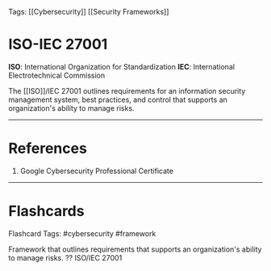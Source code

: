 Tags: [[Cybersecurity]] [[Security Frameworks]]
# ISO-IEC 27001

**ISO**: International Organization for Standardization
**IEC**: International Electrotechnical Commission

The [[ISO]]/IEC 27001 outlines requirements for an information security management system, best practices, and control that supports an organization's ability to manage risks.

---
# References

1. Google Cybersecurity Professional Certificate

---
# Flashcards

Flashcard Tags: #cybersecurity #framework 

Framework that outlines requirements that supports an organization's ability to manage risks.
??
ISO/IEC 27001
<!--SR:!2024-05-17,6,250!2024-05-22,11,230-->